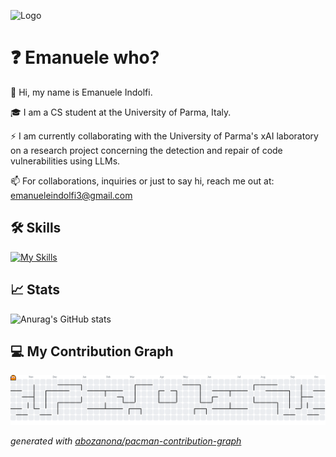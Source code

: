 
![Logo](https://blogscdn.thehut.net/app/uploads/sites/39/2023/02/BIG-LEBOWSKI-HEADER_1677162406.jpg)

# ❓ Emanuele who?

👋 Hi, my name is Emanuele Indolfi.

🎓 I am a CS student at the University of Parma, Italy.

⚡ I am currently collaborating with the University of Parma's xAI laboratory on a research project concerning the detection and repair of code vulnerabilities using LLMs.

📫 For collaborations, inquiries or just to say hi, reach me out at: emanueleindolfi3@gmail.com

## 🛠 Skills
[![My Skills](https://skillicons.dev/icons?i=c,cpp,cs,py,java,js,html,css,php,mysql,matlab,latex,ai,ps)](https://skillicons.dev)

## 📈 Stats
![Anurag's GitHub stats](https://github-readme-stats.vercel.app/api?username=emanueleindolfi&show_icons=true&theme=highcontrast)

## 💻 My Contribution Graph
<picture>
  <source media="(prefers-color-scheme: dark)" srcset="https://raw.githubusercontent.com/emanueleindolfi/emanueleindolfi/output/pacman-contribution-graph-dark.svg">
  <source media="(prefers-color-scheme: light)" srcset="https://raw.githubusercontent.com/emanueleindolfi/emanueleindolfi/output/pacman-contribution-graph.svg">
  <img alt="pacman contribution graph" src="https://raw.githubusercontent.com/emanueleindolfi/emanueleindolfi/output/pacman-contribution-graph.svg">
</picture>

_generated with [abozanona/pacman-contribution-graph](https://abozanona.github.io/pacman-contribution-graph/)_

